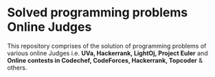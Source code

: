 Solved programming problems Online Judges
=========================================

This repository comprises of the solution of programming problems of various online Judges i.e. <b>UVa, Hackerrank, LightOj, Project Euler</b> and <b>Online contests in Codechef, CodeForces, Hackerrank, Topcoder</b> &amp; others.

